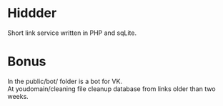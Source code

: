 # Hiddder
  Short link service written in PHP and sqLite. <br>
# Bonus
 In the public/bot/ folder is a bot for VK. <br>
 At youdomain/cleaning file cleanup database from links older than two weeks.
